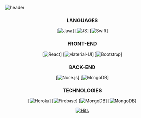 <!--
**moonnada/moonnada** is a ✨ _special_ ✨ repository because its `README.md` (this file) appears on your GitHub profile.

Here are some ideas to get you started:

- 🔭 I’m currently working on ...
- 🌱 I’m currently learning ...
- 👯 I’m looking to collaborate on ...
- 🤔 I’m looking for help with ...
- 💬 Ask me about ...
- 📫 How to reach me: ...
- 😄 Pronouns: ...
- ⚡ Fun fact: ...
-->


![header](https://capsule-render.vercel.app/api?type=waving&color=auto&height=300&section=header&text=moonnada🌙&fontSize=90)

<div align=center>
 
 ### LANGUAGES
 
[![Java](https://img.shields.io/badge/Java-007396?style=flat-square&logo=Java&logoColor=black)]
[![JS](https://img.shields.io/badge/JavaScript-F7DF1E?style=flat-square&logo=JavaScript&logoColor=black)]
[![Swift](https://img.shields.io/badge/Swift-FA7343?style=flat-square&logo=Swift&logoColor=black)]
 
 ### FRONT-END
 
  [![React](https://img.shields.io/badge/React.js-61DAFB?style=flat-square&logo=React&logoColor=black)]
  [![Material-UI](https://img.shields.io/badge/Material-UI-0081CB?style=flat-square&logo=Material-UI&logoColor=black)]
  [![Bootstrap](https://img.shields.io/badge/Bootstrap-7952B3?style=flat-square&logo=Bootstrap&logoColor=black)]
 
 ### BACK-END
 
 [![Node.js](https://img.shields.io/badge/Node.js-339933?style=flat-square&logo=Node.js&logoColor=black)]
 [![MongoDB](https://img.shields.io/badge/MongoDB-47A248?style=flat-square&logo=MongoDB&logoColor=black)]
  
 
 ### TECHNOLOGIES
 
  [![Heroku](https://img.shields.io/badge/Heroku-430098?style=flat-square&logo=Heroku&logoColor=black)]
  [![Firebase](https://img.shields.io/badge/Firebase-FFCA28?style=flat-square&logo=Firebase&logoColor=black)]
  [![MongoDB](https://img.shields.io/badge/MongoDB-47A248?style=flat-square&logo=MongoDB&logoColor=black)]
  [![MongoDB](https://img.shields.io/badge/MongoDB-47A248?style=flat-square&logo=MongoDB&logoColor=black)]


[![Hits](https://hits.seeyoufarm.com/api/count/incr/badge.svg?url=https%3A%2F%2Fgithub.com%2Fmoonnada&count_bg=%2379C83D&title_bg=%23555555&icon=&icon_color=%23E7E7E7&title=hits&edge_flat=false)](https://hits.seeyoufarm.com)
